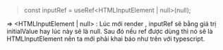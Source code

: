

>   const inputRef = useRef<HTMLInputElement | null>(null);

=> <HTMLInputElement | null> : Lúc mới render , inputRef sẽ bằng giá trị initialValue hay lúc này sẽ là null.
Sau đó nếu ref được dùng thì nó sẽ là HTMLInputElement nên ta mới phải khai báo như trên với typescript.

